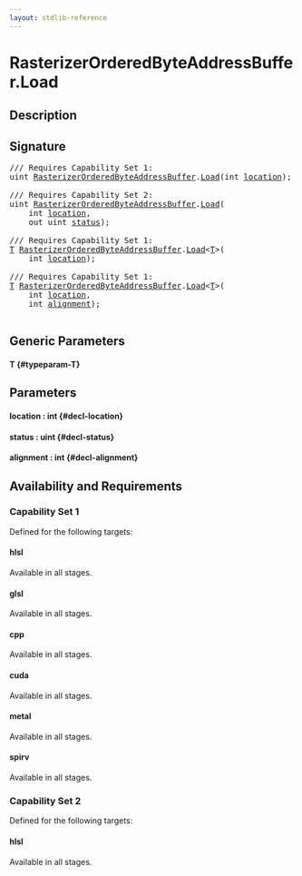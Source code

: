 ```yaml
---
layout: stdlib-reference
---
```


# RasterizerOrderedByteAddressBuffer\.Load

## Description





## Signature 

<pre>
/// Requires Capability Set 1:
<span class="code_keyword">uint</span> <a href="/stdlib-reference/types/RasterizerOrderedByteAddressBuffer/index" class="code_type">RasterizerOrderedByteAddressBuffer</a>.<a href="/stdlib-reference/types/RasterizerOrderedByteAddressBuffer/Load">Load</a>(<span class="code_keyword">int</span> <a href="/stdlib-reference/types/RasterizerOrderedByteAddressBuffer/Load#decl-location" class="code_param">location</a>);

/// Requires Capability Set 2:
<span class="code_keyword">uint</span> <a href="/stdlib-reference/types/RasterizerOrderedByteAddressBuffer/index" class="code_type">RasterizerOrderedByteAddressBuffer</a>.<a href="/stdlib-reference/types/RasterizerOrderedByteAddressBuffer/Load">Load</a>(
    <span class="code_keyword">int</span> <a href="/stdlib-reference/types/RasterizerOrderedByteAddressBuffer/Load#decl-location" class="code_param">location</a>,
    <span class="code_keyword">out</span> <span class="code_keyword">uint</span> <a href="/stdlib-reference/types/RasterizerOrderedByteAddressBuffer/Load#decl-status" class="code_param">status</a>);

/// Requires Capability Set 1:
<a href="/stdlib-reference/types/RasterizerOrderedByteAddressBuffer/Load#typeparam-T" class="code_type">T</a> <a href="/stdlib-reference/types/RasterizerOrderedByteAddressBuffer/index" class="code_type">RasterizerOrderedByteAddressBuffer</a>.<a href="/stdlib-reference/types/RasterizerOrderedByteAddressBuffer/Load">Load</a>&lt;<a href="/stdlib-reference/types/RasterizerOrderedByteAddressBuffer/Load#typeparam-T" class="code_type">T</a>&gt;(
    <span class="code_keyword">int</span> <a href="/stdlib-reference/types/RasterizerOrderedByteAddressBuffer/Load#decl-location" class="code_param">location</a>);

/// Requires Capability Set 1:
<a href="/stdlib-reference/types/RasterizerOrderedByteAddressBuffer/Load#typeparam-T" class="code_type">T</a> <a href="/stdlib-reference/types/RasterizerOrderedByteAddressBuffer/index" class="code_type">RasterizerOrderedByteAddressBuffer</a>.<a href="/stdlib-reference/types/RasterizerOrderedByteAddressBuffer/Load">Load</a>&lt;<a href="/stdlib-reference/types/RasterizerOrderedByteAddressBuffer/Load#typeparam-T" class="code_type">T</a>&gt;(
    <span class="code_keyword">int</span> <a href="/stdlib-reference/types/RasterizerOrderedByteAddressBuffer/Load#decl-location" class="code_param">location</a>,
    <span class="code_keyword">int</span> <a href="/stdlib-reference/types/RasterizerOrderedByteAddressBuffer/Load#decl-alignment" class="code_param">alignment</a>);

</pre>

## Generic Parameters

#### T {#typeparam-T}

## Parameters

#### location  : int {#decl-location}
#### status  : uint {#decl-status}
#### alignment  : int {#decl-alignment}

## Availability and Requirements

### Capability Set 1

Defined for the following targets:

#### hlsl
Available in all stages.

#### glsl
Available in all stages.

#### cpp
Available in all stages.

#### cuda
Available in all stages.

#### metal
Available in all stages.

#### spirv
Available in all stages.


### Capability Set 2

Defined for the following targets:

#### hlsl
Available in all stages.




